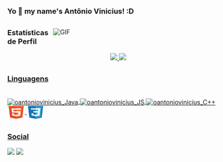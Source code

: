 ### Yo 👋 my name's Antônio Vinicius! :D
##

<img align="right" width="400" alt="GIF" src="https://www.icegif.com/wp-content/uploads/2022/01/icegif-165.gif" >

### Estatísticas de Perfil
<div align="center">
  <a href="https://github.com/oantoniovinicius">
  <img height="175em" src="https://github-readme-stats.vercel.app/api?username=oantoniovinicius&show_icons=true&theme=midnight-purple&include_all_commits=true&count_private=true"/>
  <img height="175em" src="https://github-readme-stats.vercel.app/api/top-langs/?username=oantoniovinicius&layout=compact&langs_count=7&theme=midnight-purple"/>
</div>
  
##
### Linguagens
  <div style="display: inline_block"><br>
  <img align="center" alt="oantoniovinicius_Java" height="30" width="40" src="https://cdn.jsdelivr.net/gh/devicons/devicon/icons/java/java-original.svg">
  <img align="center" alt="oantoniovinicius_JS" height="30" width="40" src="https://cdn.jsdelivr.net/gh/devicons/devicon/icons/javascript/javascript-original.svg">
  <img align="center" alt="oantoniovinicius_C++" height="30" width="40" src="https://cdn.jsdelivr.net/gh/devicons/devicon/icons/cplusplus/cplusplus-original.svg">
  <img align="center" alt="oantoniovinicius_HTML" height="30" width="40" src="https://raw.githubusercontent.com/devicons/devicon/master/icons/html5/html5-original.svg">
  <img align="center" alt="oantoniovinicius_CSS" height="30" width="40" src="https://raw.githubusercontent.com/devicons/devicon/master/icons/css3/css3-original.svg">
  
</div>
  
##
### Social
  
 <div> 
  <a href = "mailto:devantoniovinicius@gmail.com"><img src="https://img.shields.io/badge/-Gmail-%23333?style=for-the-badge&logo=gmail&logoColor=white" target="_blank"></a>
  <a href="https://www.linkedin.com/in/antoniovinicius/" target="_blank"><img src="https://img.shields.io/badge/-LinkedIn-%230077B5?style=for-the-badge&logo=linkedin&logoColor=white" target="_blank"></a> 
 
</div>
